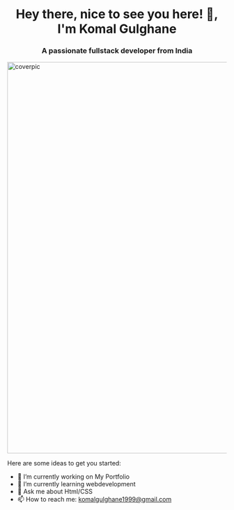 

<h1 align="center"> Hey there, nice to see you here! 👋, I'm Komal Gulghane
<h3 align="center">A passionate fullstack developer from India</h3>
<img src="https://tse1.mm.bing.net/th?id=OIP.YCJLxs_ul42eHP2CgWhSVAHaDt&pid=Api&P=0&w=312&h=157" alt="coverpic" style="width:900px;height:900px;">

Here are some ideas to get you started:

- 🔭 I’m currently working on My Portfolio
- 🌱 I’m currently learning webdevelopment
- 💬 Ask me about Html/CSS
- 📫 How to reach me: komalgulghane1999@gmail.com

